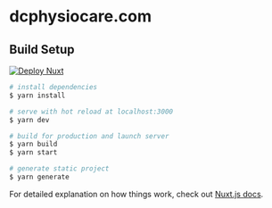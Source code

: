 # dcphysiocare.com

## Build Setup
[![Deploy Nuxt](https://github.com/neofoxindia/dcphysiocare.com/actions/workflows/nuxt-build.yml/badge.svg?branch=main)](https://github.com/neofoxindia/dcphysiocare.com/actions/workflows/nuxt-build.yml)

```bash
# install dependencies
$ yarn install

# serve with hot reload at localhost:3000
$ yarn dev

# build for production and launch server
$ yarn build
$ yarn start

# generate static project
$ yarn generate
```

For detailed explanation on how things work, check out [Nuxt.js docs](https://nuxtjs.org).
